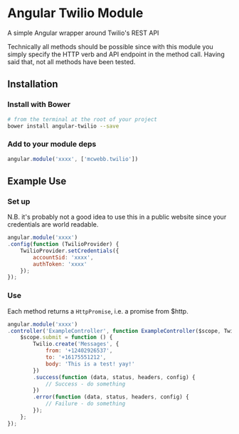 # Angular Twilio Module
A simple Angular wrapper around Twilio's REST API

Technically all methods should be possible since with this module you simply specify the HTTP verb and API endpoint in the method call.
Having said that, not all methods have been tested.

## Installation
### Install with Bower
```bash
# from the terminal at the root of your project
bower install angular-twilio --save
```
### Add to your module deps
```js
angular.module('xxxx', ['mcwebb.twilio'])
```

## Example Use
### Set up
N.B. it's probably not a good idea to use this in a public website since your credentials are world readable.
```js
angular.module('xxxx')
.config(function (TwilioProvider) {
	TwilioProvider.setCredentials({
		accountSid: 'xxxx',
		authToken: 'xxxx'
	});
});
```

### Use
Each method returns a ```HttpPromise```, i.e. a promise from $http.
```js
angular.module('xxxx')
.controller('ExampleController', function ExampleController($scope, Twilio) {
	$scope.submit = function () {
		Twilio.create('Messages', {
			from: '+12402926537',
			to: '+16175551212',
			body: 'This is a test! yay!'
		})
		.success(function (data, status, headers, config) {
			// Success - do something
		})
		.error(function (data, status, headers, config) {
			// Failure - do something
		});
	};
});
```
